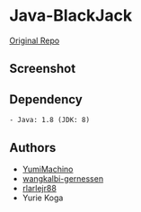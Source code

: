 # Java-BlackJack
[Original Repo](https://github.com/YumiMachino/Group1_BlackJack)

## Screenshot




## Dependency
````
- Java: 1.8 (JDK: 8)
````

## Authors
- [YumiMachino](https://github.com/YumiMachino)
- [wangkalbi-gernessen](https://github.com/wangkalbi-gernessen)
- [rlarlejr88](https://github.com/rlarlejr88)
- Yurie Koga

